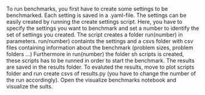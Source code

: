 To run benchmarks, you first have to create some settings to be benchmarked. Each setting is saved in a .yaml-file.
The settings can be easily created by running the create settings script. Here, you have to specify the settings you want to benchmark and set a number to identify the set of settings you created.
The script creates a folder run(number) in parameters. run/number) containts the settings and a csvs folder with csv files containing information about the benchmark (problem sizes, problem folders ...)
Furthermore in run(number) the folder sh scripts is created, these scripts has to be runned in order to start the benchmark.
The results are saved in the results folder. To evaluted the results, move to plot scripts folder and run create csvs of results.py (you have to change the number of the run accordingly). Open the visualize benchmarks notebook and visualize the sults.
